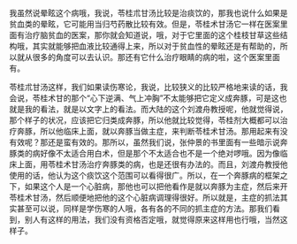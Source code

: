 我虽然说晕眩这个病哦，我说，苓桂朮甘汤比较是治痰饮的，那我也说什么如果是贫血类的晕眩，它可能用当归芍药散比较有效。但是，苓桂术甘汤它一样在医案里面有治疗脑贫血的医案，那你就会知道说，哦，对于它里面的这个桂枝甘草这些结构哦，其实就能够把血液比较通得上来，所以对于贫血性的晕眩还是有帮助的，所以就从很多的角度可以去认识。那还有它什么治疗眼睛的病的啦，这个医案里面有。

苓桂朮甘汤这样，我们如果读伤寒论，我说，比较狭义的比较严格地来读的话，我会说，苓桂术甘的那个“心下逆满、气上冲胸”不太能够把它定义成奔豚，可是这也就是我的看法，就是以文字上的看法。而大陆的这个刘渡舟教授呢，他就觉得说，那个样子的状况，应该把它归类成奔豚，所以他就比较觉得，苓桂剂大概都可以治疗奔豚，所以他临床上面，就以奔豚当做主症，来判断苓桂术甘汤。那用起来有没有效呢？那还是蛮有效的。那所以，虽然我们说，张仲景的书里面有一些暗示说奔豚类的病好像不太适合用白术，但是那个不太适合也不是一个绝对啰哦。因为像临床上面，用苓桂术甘汤治疗奔豚类的病，也是还很有办法的。而且，刘渡舟教授他使用的话，他认为这个痰饮这个范围可以看得很广。所以，在一个奔豚病的框架之下，如果这个人是一个心脏病，那他也可以把他看作是就以奔豚为主症，然后来开苓桂术甘汤，然后顺便地把他的这个心脏病调理得很好。所以就是，主症的抓法其实甚至可以说，同样是学伤寒的人哦，各有各的不同的抓主症的方法。那我们看到，别人有这样的用法，我们没有资格否定哦，就觉得原来这样用也行哦，当然这样子。
